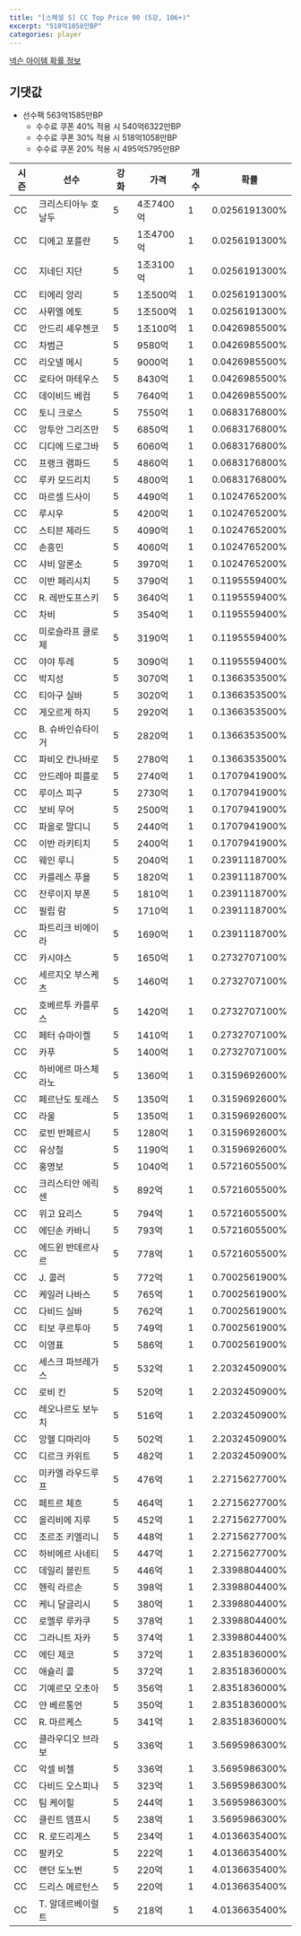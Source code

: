 ```yaml
---
title: "[스페셜 S] CC Top Price 90 (5강, 106+)"
excerpt: "518억1058만BP"
categories: player
---
```

[넥슨 아이템 확률 정보](http://iteminfo.nexon.com/probability/fo4?sn=7422)

## 기댓값
  - 선수팩 563억1585만BP
    - 수수료 쿠폰 40% 적용 시 540억6322만BP
    - 수수료 쿠폰 30% 적용 시 518억1058만BP
    - 수수료 쿠폰 20% 적용 시 495억5795만BP


|시즌|선수|강화|가격|개수|확률|
|---|---|---|---|---|---|
|CC|크리스티아누 호날두|5|4조7400억|1|0.0256191300%|
|CC|디에고 포를란|5|1조4700억|1|0.0256191300%|
|CC|지네딘 지단|5|1조3100억|1|0.0256191300%|
|CC|티에리 앙리|5|1조500억|1|0.0256191300%|
|CC|사뮈엘 에토|5|1조500억|1|0.0256191300%|
|CC|안드리 셰우첸코|5|1조100억|1|0.0426985500%|
|CC|차범근|5|9580억|1|0.0426985500%|
|CC|리오넬 메시|5|9000억|1|0.0426985500%|
|CC|로타어 마테우스|5|8430억|1|0.0426985500%|
|CC|데이비드 베컴|5|7640억|1|0.0426985500%|
|CC|토니 크로스|5|7550억|1|0.0683176800%|
|CC|앙투안 그리즈만|5|6850억|1|0.0683176800%|
|CC|디디에 드로그바|5|6060억|1|0.0683176800%|
|CC|프랭크 램파드|5|4860억|1|0.0683176800%|
|CC|루카 모드리치|5|4800억|1|0.0683176800%|
|CC|마르셀 드사이|5|4490억|1|0.1024765200%|
|CC|루시우|5|4200억|1|0.1024765200%|
|CC|스티븐 제라드|5|4090억|1|0.1024765200%|
|CC|손흥민|5|4060억|1|0.1024765200%|
|CC|샤비 알론소|5|3970억|1|0.1024765200%|
|CC|이반 페리시치|5|3790억|1|0.1195559400%|
|CC|R. 레반도프스키|5|3640억|1|0.1195559400%|
|CC|차비|5|3540억|1|0.1195559400%|
|CC|미로슬라프 클로제|5|3190억|1|0.1195559400%|
|CC|야야 투레|5|3090억|1|0.1195559400%|
|CC|박지성|5|3070억|1|0.1366353500%|
|CC|티아구 실바|5|3020억|1|0.1366353500%|
|CC|게오르게 하지|5|2920억|1|0.1366353500%|
|CC|B. 슈바인슈타이거|5|2820억|1|0.1366353500%|
|CC|파비오 칸나바로|5|2780억|1|0.1366353500%|
|CC|안드레아 피를로|5|2740억|1|0.1707941900%|
|CC|루이스 피구|5|2730억|1|0.1707941900%|
|CC|보비 무어|5|2500억|1|0.1707941900%|
|CC|파올로 말디니|5|2440억|1|0.1707941900%|
|CC|이반 라키티치|5|2400억|1|0.1707941900%|
|CC|웨인 루니|5|2040억|1|0.2391118700%|
|CC|카를레스 푸욜|5|1820억|1|0.2391118700%|
|CC|잔루이지 부폰|5|1810억|1|0.2391118700%|
|CC|필립 람|5|1710억|1|0.2391118700%|
|CC|파트리크 비에이라|5|1690억|1|0.2391118700%|
|CC|카시야스|5|1650억|1|0.2732707100%|
|CC|세르지오 부스케츠|5|1460억|1|0.2732707100%|
|CC|호베르투 카를루스|5|1420억|1|0.2732707100%|
|CC|페터 슈마이켈|5|1410억|1|0.2732707100%|
|CC|카푸|5|1400억|1|0.2732707100%|
|CC|하비에르 마스체라노|5|1360억|1|0.3159692600%|
|CC|페르난도 토레스|5|1350억|1|0.3159692600%|
|CC|라울|5|1350억|1|0.3159692600%|
|CC|로빈 반페르시|5|1280억|1|0.3159692600%|
|CC|유상철|5|1190억|1|0.3159692600%|
|CC|홍명보|5|1040억|1|0.5721605500%|
|CC|크리스티안 에릭센|5|892억|1|0.5721605500%|
|CC|위고 요리스|5|794억|1|0.5721605500%|
|CC|에딘손 카바니|5|793억|1|0.5721605500%|
|CC|에드윈 반데르사르|5|778억|1|0.5721605500%|
|CC|J. 콜러|5|772억|1|0.7002561900%|
|CC|케일러 나바스|5|765억|1|0.7002561900%|
|CC|다비드 실바|5|762억|1|0.7002561900%|
|CC|티보 쿠르투아|5|749억|1|0.7002561900%|
|CC|이영표|5|586억|1|0.7002561900%|
|CC|세스크 파브레가스|5|532억|1|2.2032450900%|
|CC|로비 킨|5|520억|1|2.2032450900%|
|CC|레오나르도 보누치|5|516억|1|2.2032450900%|
|CC|앙헬 디마리아|5|502억|1|2.2032450900%|
|CC|디르크 카위트|5|482억|1|2.2032450900%|
|CC|미카엘 라우드루프|5|476억|1|2.2715627700%|
|CC|페트르 체흐|5|464억|1|2.2715627700%|
|CC|올리비에 지루|5|452억|1|2.2715627700%|
|CC|조르조 키엘리니|5|448억|1|2.2715627700%|
|CC|하비에르 사네티|5|447억|1|2.2715627700%|
|CC|데일리 블린트|5|446억|1|2.3398804400%|
|CC|헨릭 라르손|5|398억|1|2.3398804400%|
|CC|케니 달글리시|5|380억|1|2.3398804400%|
|CC|로멜루 루카쿠|5|378억|1|2.3398804400%|
|CC|그라니트 자카|5|374억|1|2.3398804400%|
|CC|에딘 제코|5|372억|1|2.8351836000%|
|CC|애슐리 콜|5|372억|1|2.8351836000%|
|CC|기예르모 오초아|5|356억|1|2.8351836000%|
|CC|얀 베르통언|5|350억|1|2.8351836000%|
|CC|R. 마르케스|5|341억|1|2.8351836000%|
|CC|클라우디오 브라보|5|336억|1|3.5695986300%|
|CC|악셀 비첼|5|336억|1|3.5695986300%|
|CC|다비드 오스피나|5|323억|1|3.5695986300%|
|CC|팀 케이힐|5|244억|1|3.5695986300%|
|CC|클린트 뎀프시|5|238억|1|3.5695986300%|
|CC|R. 로드리게스|5|234억|1|4.0136635400%|
|CC|팔카오|5|222억|1|4.0136635400%|
|CC|랜던 도노번|5|220억|1|4.0136635400%|
|CC|드리스 메르턴스|5|220억|1|4.0136635400%|
|CC|T. 알데르베이럴트|5|218억|1|4.0136635400%|

